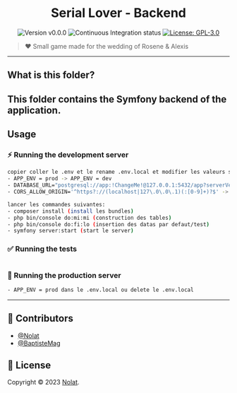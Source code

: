 <p align="center">
  <h1 align="center">Serial Lover - Backend</h1>
</p>

<p align="center">
  <img alt="Version v0.0.0" src="https://img.shields.io/static/v1?label=version&message=v0.0.0&color=black&style=for-the-badge&logo=symfony">
  <img alt="Continuous Integration status" src="https://img.shields.io/github/actions/workflow/status/Nolat/serial-lover/ci-backend.yml?branch=main&label=BACKEND%20CI&style=for-the-badge">
  <a href="https://github.com/Nolat/serial-lover/blob/main/LICENSE" target="_blank">
    <img alt="License: GPL-3.0" src="https://img.shields.io/github/license/Nolat/serial-lover?style=for-the-badge" target="_blank" />
  </a>
</p>

> ❤️ Small game made for the wedding of Rosene & Alexis

---

## What is this folder?

## This folder contains the Symfony backend of the application.

## Usage

### ⚡️ Running the development server

```bash
copier coller le .env et le rename .env.local et modifier les valeurs suivantes:
- APP_ENV = prod -> APP_ENV = dev
- DATABASE_URL="postgresql://app:!ChangeMe!@127.0.0.1:5432/app?serverVersion=16&charset=utf8" -> DATABASE_URL="postgresql://username:password@127.0.0.1:5432/dbname"
- CORS_ALLOW_ORIGIN='^https?://(localhost|127\.0\.0\.1)(:[0-9]+)?$' -> CORS_ALLOW_ORIGIN='*'

lancer les commandes suivantes:
- composer install (install les bundles)
- php bin/console do:mi:mi (construction des tables)
- php bin/console do:fi:lo (insertion des datas par defaut/test)
- symfony server:start (start le server)
```

### ✅ Running the tests

```bash

```

### 🚀 Running the production server

```bash
- APP_ENV = prod dans le .env.local ou delete le .env.local
```

---

## 👥 Contributors

- [@Nolat](https://github.com/Nolat)
- [@BaptisteMag](https://github.com/BaptisteMag)

## 📝 License

Copyright © 2023 [Nolat](https://github.com/Nolat/serial-lover/blob/main/LICENSE).
